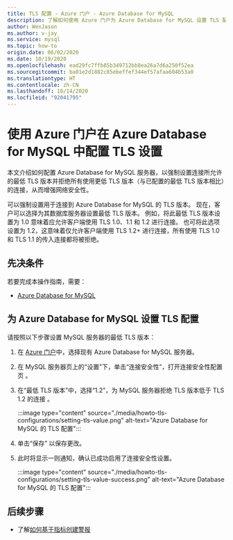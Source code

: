```yaml
---
title: TLS 配置 - Azure 门户 - Azure Database for MySQL
description: 了解如何使用 Azure 门户为 Azure Database for MySQL 设置 TLS 配置
author: WenJason
ms.author: v-jay
ms.service: mysql
ms.topic: how-to
origin.date: 06/02/2020
ms.date: 10/19/2020
ms.openlocfilehash: ead29fc7ffb85b349712bb8ea26a7d6a250f52ea
ms.sourcegitcommit: ba01e2d1882c85ebeffef344ef57afaa604b53a0
ms.translationtype: HT
ms.contentlocale: zh-CN
ms.lasthandoff: 10/14/2020
ms.locfileid: "92041795"
---
```

# <a name="configuring-tls-settings-in-azure-database-for-mysql-using-azure-portal"></a>使用 Azure 门户在 Azure Database for MySQL 中配置 TLS 设置

本文介绍如何配置 Azure Database for MySQL 服务器，以强制设置连接所允许的最低 TLS 版本并拒绝所有使用更低 TLS 版本（与已配置的最低 TLS 版本相比）的连接，从而增强网络安全性。

可以强制设置用于连接到 Azure Database for MySQL 的 TLS 版本。 现在，客户可以选择为其数据库服务器设置最低 TLS 版本。 例如，将此最低 TLS 版本设置为 1.0 意味着应允许客户端使用 TLS 1.0、1.1 和 1.2 进行连接。 也可将此选项设置为 1.2，这意味着仅允许客户端使用 TLS 1.2+ 进行连接，所有使用 TLS 1.0 和 TLS 1.1 的传入连接都将被拒绝。

## <a name="prerequisites"></a>先决条件

若要完成本操作指南，需要：

* [Azure Database for MySQL](quickstart-create-mysql-server-database-using-azure-portal.md)

## <a name="set-tls-configurations-for-azure-database-for-mysql"></a>为 Azure Database for MySQL 设置 TLS 配置

请按照以下步骤设置 MySQL 服务器的最低 TLS 版本：

1. 在 [Azure 门户](https://portal.azure.cn/)中，选择现有 Azure Database for MySQL 服务器。

1. 在 MySQL 服务器页上的“设置”下，单击“连接安全性”，打开连接安全性配置页 。

1. 在“最低 TLS 版本”中，选择“1.2”，为 MySQL 服务器拒绝 TLS 版本低于 TLS 1.2 的连接 。

    :::image type="content" source="./media/howto-tls-configurations/setting-tls-value.png" alt-text="Azure Database for MySQL 的 TLS 配置":::

1. 单击“保存”  以保存更改。

1. 此时将显示一则通知，确认已成功启用了连接安全性设置。

    :::image type="content" source="./media/howto-tls-configurations/setting-tls-value-success.png" alt-text="Azure Database for MySQL 的 TLS 配置":::

## <a name="next-steps"></a>后续步骤

- 了解[如何基于指标创建警报](howto-alert-on-metric.md)